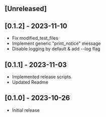 ## [Unreleased]

## [0.1.2] - 2023-11-10

- Fix modified_test_files
- Implement generic "print_notice" message
- Disable logging by default & add --log flag

## [0.1.1] - 2023-11-03

- Implemented release scripts
- Updated Readme

## [0.1.0] - 2023-10-26

- Initial release
